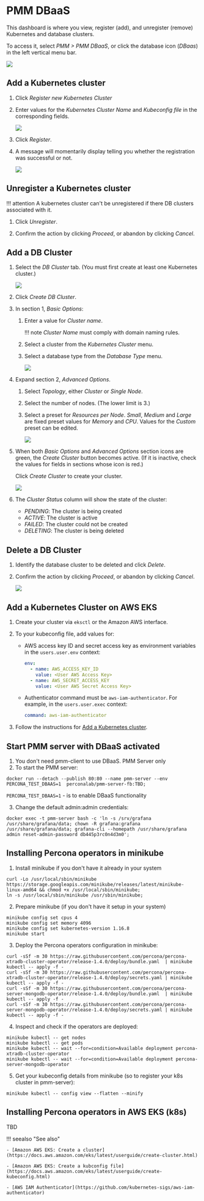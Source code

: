 # PMM DBaaS

This dashboard is where you view, register (add), and unregister (remove) Kubernetes and database clusters.

To access it, select *PMM > PMM DBaaS*, or click the database icon (*DBaas*) in the left vertical menu bar.

![](../_images/PMM_DBaaS_Kubernetes_Cluster_Panel.jpg)

## Add a Kubernetes cluster

1. Click *Register new Kubernetes Cluster*

2. Enter values for the *Kubernetes Cluster Name* and *Kubeconfig file* in the corresponding fields.

    ![](../_images/PMM_DBaaS_Kubernetes_Cluster_Details.jpg)

3. Click *Register*.

4. A message will momentarily display telling you whether the registration was successful or not.

    ![](../_images/PMM_DBaaS_Kubernetes_Cluster_Added.jpg)

## Unregister a Kubernetes cluster

!!! attention
    A kubernetes cluster can't be unregistered if there DB clusters associated with it.

1. Click *Unregister*.

2. Confirm the action by clicking *Proceed*, or abandon by clicking *Cancel*.

## Add a DB Cluster

1. Select the *DB Cluster* tab. (You must first create at least one Kubernetes cluster.)

    ![](../_images/PMM_DBaaS_DB_Cluster_Panel.jpg)

2. Click *Create DB Cluster*.

3. In section 1, *Basic Options*:

    1. Enter a value for *Cluster name*.

        !!! note
            *Cluster Name* must comply with domain naming rules.

    2. Select a cluster from the *Kubernetes Cluster* menu.

    3. Select a database type from the *Database Type* menu.

        ![](../_images/PMM_DBaaS_DB_Cluster_Basic_Options_Filled.jpg)

4. Expand section 2, *Advanced Options*.

    1. Select *Topology*, either *Cluster* or *Single Node*.

    2. Select the number of nodes. (The lower limit is 3.)

    3. Select a preset for *Resources per Node*. *Small*, *Medium* and *Large* are fixed preset values for *Memory* and *CPU*. Values for the *Custom* preset can be edited.

         ![](../_images/PMM_DBaaS_DB_Cluster_Advanced_Options.jpg)

5. When both *Basic Options* and *Advanced Options* section icons are green, the *Create Cluster* button becomes active. (If it is inactive, check the values for fields in sections whose icon is red.)

    Click *Create Cluster* to create your cluster.

    ![](../_images/PMM_DBaaS_DB_Cluster_Created.png)

6. The *Cluster Status* column will show the state of the cluster:

    - *PENDING*: The cluster is being created
    - *ACTIVE*: The cluster is active
    - *FAILED*: The cluster could not be created
    - *DELETING*: The cluster is being deleted

## Delete a DB Cluster

1. Identify the database cluster to be deleted and click *Delete*.

2. Confirm the action by clicking *Proceed*, or abandon by clicking *Cancel*.

    ![](../_images/PMM_DBaaS_DB_Cluster_Delete.png)

## Add a Kubernetes Cluster on AWS EKS

1. Create your cluster via `eksctl` or the Amazon AWS interface.

2. To your kubeconfig file, add values for:

    - AWS access key ID and secret access key as environment variables in the `users.user.env` context:

        ```yml
        env:
          - name: AWS_ACCESS_KEY_ID
            value: <User AWS Access Key>
          - name: AWS_SECRET_ACCESS_KEY
            value: <User AWS Secret Access Key>
        ```

     - Authenticator command must be `aws-iam-authenticator`. For example, in the `users.user.exec` context:

        ```yml
        command: aws-iam-authenticator
        ```

3. Follow the instructions for [Add a Kubernetes cluster](#add-a-kubernetes-cluster).


## Start PMM server with DBaaS activated

1. You don't need pmm-client to use DBaaS. PMM Server only
2. To start the PMM server:
```
docker run --detach --publish 80:80 --name pmm-server --env PERCONA_TEST_DBAAS=1  perconalab/pmm-server-fb:TBD;
```
`PERCONA_TEST_DBAAS=1` - is to enable  DBaaS functionality

3. Change the default admin:admin credentials:
```
docker exec -t pmm-server bash -c 'ln -s /srv/grafana /usr/share/grafana/data; chown -R grafana:grafana /usr/share/grafana/data; grafana-cli --homepath /usr/share/grafana admin reset-admin-password db445p3rc0n4d3m0';
```



## Installing Percona operators in minikube

1. Install minikube if you don't have it already in your system
```
curl -Lo /usr/local/sbin/minikube https://storage.googleapis.com/minikube/releases/latest/minikube-linux-amd64 && chmod +x /usr/local/sbin/minikube;
ln -s /usr/local/sbin/minikube /usr/sbin/minikube;
```

2. Prepare minikube (if you don't have it setup in your system)

```
minikube config set cpus 4
minikube config set memory 4096
minikube config set kubernetes-version 1.16.8
minikube start
```

3. Deploy the Percona operators configuration in minikube:
```
curl -sSf -m 30 https://raw.githubusercontent.com/percona/percona-xtradb-cluster-operator/release-1.4.0/deploy/bundle.yaml  | minikube kubectl -- apply -f -
curl -sSf -m 30 https://raw.githubusercontent.com/percona/percona-xtradb-cluster-operator/release-1.4.0/deploy/secrets.yaml | minikube kubectl -- apply -f -
curl -sSf -m 30 https://raw.githubusercontent.com/percona/percona-server-mongodb-operator/release-1.4.0/deploy/bundle.yaml  | minikube kubectl -- apply -f -
curl -sSf -m 30 https://raw.githubusercontent.com/percona/percona-server-mongodb-operator/release-1.4.0/deploy/secrets.yaml | minikube kubectl -- apply -f -
```

4. Inspect and check if the operators are deployed:
```
minikube kubectl -- get nodes
minikube kubectl -- get pods
minikube kubectl -- wait --for=condition=Available deployment percona-xtradb-cluster-operator
minikube kubectl -- wait --for=condition=Available deployment percona-server-mongodb-operator
```

5. Get your kubeconfig details from minikube (so to register your k8s cluster in pmm-server):
```
minikube kubectl -- config view --flatten --minify
```

## Installing Percona operators in AWS EKS (k8s)
TBD

!!! seealso "See also"

    - [Amazon AWS EKS: Create a cluster](https://docs.aws.amazon.com/eks/latest/userguide/create-cluster.html)

    - [Amazon AWS EKS: Create a kubconfig file](https://docs.aws.amazon.com/eks/latest/userguide/create-kubeconfig.html)

    - [AWS IAM Authenticator](https://github.com/kubernetes-sigs/aws-iam-authenticator)

